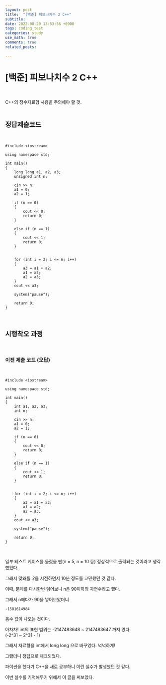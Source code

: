 ```yaml
---
layout: post
title:  "[백준] 피보나치수 2 C++"
subtitle:   
date: 2022-08-20 13:53:56 +0900
tags: coding_test
categories: study
use_math: true
comments: true
related_posts:

---
```


# [백준] 피보나치수 2 C++<br/>
<br/>

C++의 정수자료형 사용을 주의해야 할 것.<br/>
<br/>

## 정답제출코드<br/>
<br/>

```
#include <iostream>

using namespace std;

int main()
{
    long long a1, a2, a3;
    unsigned int n;
    
    cin >> n;
    a1 = 0;
    a2 = 1;

    if (n == 0)
    {
        cout << 0;
        return 0;
    }
    
    else if (n == 1)
    {
        cout << 1;
        return 0;
    }

    
    for (int i = 2; i <= n; i++)
    {
        a3 = a1 + a2;
        a1 = a2;
        a2 = a3;
    }
    cout << a3;
    
    system("pause");

    return 0;
}
```

<br/>

## 시행착오 과정<br/>
<br/>

### 이전 제출 코드 (오답)<br/>

<br/>

```
#include <iostream>

using namespace std;

int main()
{
    int a1, a2, a3;
    int n;
    
    cin >> n;
    a1 = 0;
    a2 = 1;

    if (n == 0)
    {
        cout << 0;
        return 0;
    }
    
    else if (n == 1)
    {
        cout << 1;
        return 0;
    }

    
    for (int i = 2; i <= n; i++)
    {
        a3 = a1 + a2;
        a1 = a2;
        a2 = a3;
    }
    cout << a3;
    
    system("pause");

    return 0;
}
```

<br/>

일부 테스트 케이스를 돌렸을 땐(n = 5, n = 10 등) 정상적으로 출력되는 것이라고 생각했었다..<br/>

그래서 맞왜틀..?을 시전하면서 10분 정도를 고민했던 것 같다.<br/>

이때, 문제를 다시한번 읽어보니 n은 90이하의 자연수라고 했다.<br/>

그래서 n에다가 90을 넣어보았더니<br/>

```
-1581614984
```

음수 값이 나오는 것이다.<br/>

아차차! int의 표현 범위는 -2147483648 ~ 2147483647 까지 였다.<br/>
(-2^31 ~ 2^31 - 1)<br/>

그래서 자료형을 int에서 long long 으로 바꾸었다. 넉넉하게!<br/>

그랬더니 정답으로 체크되었다.<br/>

파이썬을 했다가 C++을 새로 공부하니 이런 실수가 발생했던 것 같다.<br/>

이번 실수를 기억해두기 위해서 이 글을 써보았다.<br/>